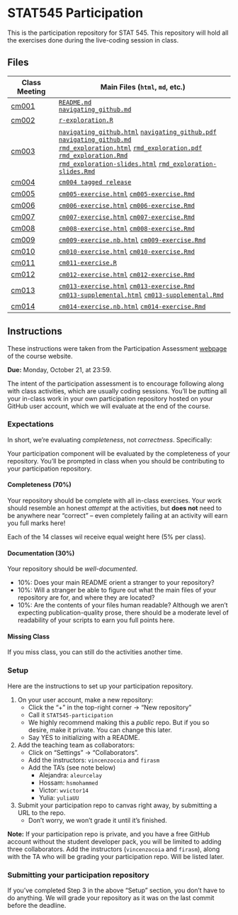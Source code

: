 # STAT545 Participation
This is the participation repository for STAT 545. This repository will hold all the exercises done during the live-coding session in class.

## Files

| Class Meeting | Main Files (`html`, `md`, etc.) |
| ------------- | ------------- |
| [cm001](https://github.com/dy-lin/STAT545-participation/tree/master/cm001)  | [`README.md`](https://github.com/dy-lin/STAT545-participation/blob/master/cm001/README.md)<br/>[`navigating_github.md`](https://github.com/dy-lin/STAT545-participation/blob/master/cm001/navigating_github.md) |
| [cm002](https://github.com/dy-lin/STAT545-participation/tree/master/cm002) | [`r-exploration.R`](https://github.com/dy-lin/STAT545-participation/blob/master/cm002/cm002-r_exploration.R)  |
| [cm003](https://github.com/dy-lin/STAT545-participation/tree/master/cm003) | [`navigating_github.html`](https://dy-lin.github.io/STAT545-participation/cm003/navigating_github.html) [`navigating_github.pdf`](https://dy-lin.github.io/STAT545-participation/cm003/navigating_github.pdf) [`navigating_github.md`](https://github.com/dy-lin/STAT545-participation/blob/master/cm003/navigating_github.md)<br/>[`rmd_exploration.html`](https://dy-lin.github.io/STAT545-participation/cm003/rmd_exploration.html) [`rmd_exploration.pdf`](https://dy-lin.github.io/STAT545-participation/cm003/rmd_exploration.pdf) [`rmd_exploration.Rmd`](https://github.com/dy-lin/STAT545-participation/blob/master/cm003/rmd_exploration.Rmd)<br/>[`rmd_exploration-slides.html`](https://dy-lin.github.io/STAT545-participation/cm003/rmd_exploration-slides.html) [`rmd_exploration-slides.Rmd`](https://github.com/dy-lin/STAT545-participation/blob/master/cm003/rmd_exploration-slides.Rmd)|
| [cm004](https://github.com/dy-lin/STAT545-participation/tree/master/cm004) | [`cm004 tagged release`](https://github.com/dy-lin/STAT545-participation/tree/cm004) |
| [cm005](https://github.com/dy-lin/STAT545-participation/tree/master/cm005) |[`cm005-exercise.html`](https://dy-lin.github.io/STAT545-participation/cm005/cm005-exercise.html) [`cm005-exercise.Rmd`](https://github.com/dy-lin/STAT545-participation/blob/master/cm005/cm005-exercise.Rmd)|
| [cm006](https://github.com/dy-lin/STAT545-participation/tree/master/cm006) | [`cm006-exercise.html`](https://dy-lin.github.io/STAT545-participation/cm006/cm006-exercise.html)  [`cm006-exercise.Rmd`](https://github.com/dy-lin/STAT545-participation/blob/master/cm006/cm006-exercise.Rmd) |
| [cm007](https://github.com/dy-lin/STAT545-participation/tree/master/cm007) | [`cm007-exercise.html`](https://dy-lin.github.io/STAT545-participation/cm007/cm007-exercise.html)  [`cm007-exercise.Rmd`](https://github.com/dy-lin/STAT545-participation/blob/master/cm007/cm007-exercise.Rmd)  |
| [cm008](https://github.com/dy-lin/STAT545-participation/tree/master/cm008) | [`cm008-exercise.html`](https://dy-lin.github.io/STAT545-participation/cm008/cm008-exercise.html)  [`cm008-exercise.Rmd`](https://github.com/dy-lin/STAT545-participation/blob/master/cm008/cm008-exercise.Rmd)  |
| [cm009](https://github.com/dy-lin/STAT545-participation/tree/master/cm009) | [`cm009-exercise.nb.html`](https://dy-lin.github.io/STAT545-participation/cm009/cm009-exercise.nb.html) [`cm009-exercise.Rmd`](https://github.com/dy-lin/STAT545-participation/blob/master/cm009/cm009-exercise.Rmd) |
| [cm010](https://github.com/dy-lin/STAT545-participation/tree/master/cm010) | [`cm010-exercise.html`](https://dy-lin.github.io/STAT545-participation/cm010/cm010-exercise.html)  [`cm010-exercise.Rmd`](https://github.com/dy-lin/STAT545-participation/blob/master/cm010/cm010-exercise.Rmd) |
| [cm011](https://github.com/dy-lin/STAT545-participation/tree/master/cm011) | [`cm011-exercise.R`](https://github.com/dy-lin/STAT545-participation/blob/master/cm011/cm011-exercise.R)|
| [cm012](https://github.com/dy-lin/STAT545-participation/tree/master/cm012) | [`cm012-exercise.html`](https://dy-lin.github.io/STAT545-participation/cm012/cm012-exercise.html)  [`cm012-exercise.Rmd`](https://github.com/dy-lin/STAT545-participation/blob/master/cm012/cm012-exercise.Rmd) |
| [cm013](https://github.com/dy-lin/STAT545-participation/tree/master/cm013) | [`cm013-exercise.html`](https://dy-lin.github.io/STAT545-participation/cm013/cm013-exercise.html) [`cm013-exercise.Rmd`](https://github.com/dy-lin/STAT545-participation/blob/master/cm013/cm013-exercise.Rmd)<br/>[`cm013-supplemental.html`](https://dy-lin.github.io/STAT545-participation/cm013/cm013-supplemental.html)  [`cm013-supplemental.Rmd`](https://github.com/dy-lin/STAT545-participation/blob/master/cm013/cm013-supplemental.Rmd)|
| [cm014](https://github.com/dy-lin/STAT545-participation/tree/master/cm014) | [`cm014-exercise.nb.html`](https://dy-lin.github.io/STAT545-participation/cm014/cm014-exercise.nb.html) [`cm014-exercise.Rmd`](https://github.com/dy-lin/STAT545-participation/blob/master/cm014/cm014-exercise.Rmd)|

## Instructions
These instructions were taken from the Participation Assessment [webpage](https://stat545.stat.ubc.ca/evaluation/participation/) of the course website.

**Due:** Monday, October 21, at 23:59.

The intent of the participation assessment is to encourage following along with class activities, which are usually coding sessions. You’ll be putting all your in-class work in your own participation repository hosted on your GitHub user account, which we will evaluate at the end of the course.

### Expectations
In short, we’re evaluating _completeness_, not _correctness_. Specifically:

Your participation component will be evaluated by the completeness of your repository. You’ll be prompted in class when you should be contributing to your participation repository.

#### Completeness (70%)
Your repository should be complete with all in-class exercises. Your work should resemble an honest _attempt_ at the activities, but **does not** need to be anywhere near “correct” – even completely failing at an activity will earn you full marks here!

Each of the 14 classes wil receive equal weight here (5% per class).

<!-- #####  Participation Checklist -->
#### Documentation (30%)

Your repository should be _well-documented_.

* 10%: Does your main README orient a stranger to your repository?
* 10%: Will a stranger be able to figure out what the main files of your repository are for, and where they are located?
* 10%: Are the contents of your files human readable? Although we aren’t expecting publication-quality prose, there should be a moderate level of readability of your scripts to earn you full points here.

#### Missing Class
If you miss class, you can still do the activities another time.

### Setup

Here are the instructions to set up your participation repository.

1. On your user account, make a new repository:
    * Click the “+” in the top-right corner -> “New repository”
    * Call it `STAT545-participation`
    * We highly recommend making this a _public_ repo. But if you so desire, make it private. You can change this later.
    * Say YES to initializing with a README.
1. Add the teaching team as collaborators:
    * Click on “Settings” -> “Collaborators”.
    * Add the instructors: `vincenzocoia` and `firasm`
    * Add the TA’s (see note below)
        * Alejandra: `aleurcelay`
        * Hossam: `hsmohammed`
        * Victor: `wvictor14`
        * Yulia: `yuliaUU`
 1. Submit your participation repo to canvas right away, by submitting a URL to the repo.
     * Don’t worry, we won’t grade it until it’s finished.
     
**Note:** If your participation repo is private, and you have a free GitHub account without the student developer pack, you will be limited to adding three collaborators. Add the instructors (`vincenzocoia` and `firasm`), along with the TA who will be grading your participation repo. Will be listed later.

### Submitting your participation repository

If you’ve completed Step 3 in the above “Setup” section, you don’t have to do anything. We will grade your repository as it was on the last commit before the deadline.
